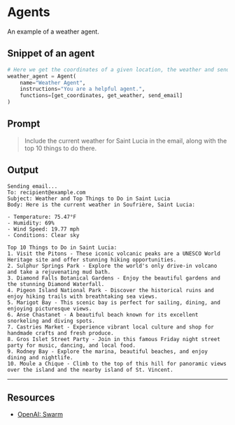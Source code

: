 # Agents

An example of a weather agent.

## Snippet of an agent

```python
# Here we get the coordinates of a given location, the weather and send an email to a recipient
weather_agent = Agent(
    name="Weather Agent",
    instructions="You are a helpful agent.",
    functions=[get_coordinates, get_weather, send_email]
)
```

## Prompt 

> Include the current weather for Saint Lucia in the email, along with the top 10 things to do there.


## Output

```
Sending email...
To: recipient@example.com
Subject: Weather and Top Things to Do in Saint Lucia
Body: Here is the current weather in Soufrière, Saint Lucia:

- Temperature: 75.47°F
- Humidity: 69%
- Wind Speed: 19.77 mph
- Conditions: Clear sky

Top 10 Things to Do in Saint Lucia:
1. Visit the Pitons - These iconic volcanic peaks are a UNESCO World Heritage site and offer stunning hiking opportunities.
2. Sulphur Springs Park - Explore the world's only drive-in volcano and take a rejuvenating mud bath.
3. Diamond Falls Botanical Gardens - Enjoy the beautiful gardens and the stunning Diamond Waterfall.
4. Pigeon Island National Park - Discover the historical ruins and enjoy hiking trails with breathtaking sea views.
5. Marigot Bay - This scenic bay is perfect for sailing, dining, and enjoying picturesque views.
6. Anse Chastanet - A beautiful beach known for its excellent snorkeling and diving spots.
7. Castries Market - Experience vibrant local culture and shop for handmade crafts and fresh produce.
8. Gros Islet Street Party - Join in this famous Friday night street party for music, dancing, and local food.
9. Rodney Bay - Explore the marina, beautiful beaches, and enjoy dining and nightlife.
10. Moule a Chique - Climb to the top of this hill for panoramic views over the island and the nearby island of St. Vincent.
```

***

## Resources 

* [OpenAI: Swarm](https://github.com/openai/swarm/tree/main)
